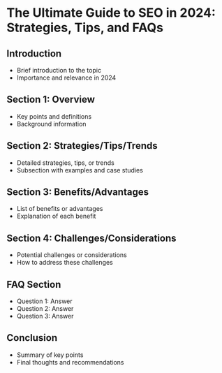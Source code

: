 
# The Ultimate Guide to SEO in 2024: Strategies, Tips, and FAQs

## Introduction
- Brief introduction to the topic
- Importance and relevance in 2024

## Section 1: Overview
- Key points and definitions
- Background information

## Section 2: Strategies/Tips/Trends
- Detailed strategies, tips, or trends
- Subsection with examples and case studies

## Section 3: Benefits/Advantages
- List of benefits or advantages
- Explanation of each benefit

## Section 4: Challenges/Considerations
- Potential challenges or considerations
- How to address these challenges

## FAQ Section
- Question 1: Answer
- Question 2: Answer
- Question 3: Answer

## Conclusion
- Summary of key points
- Final thoughts and recommendations
